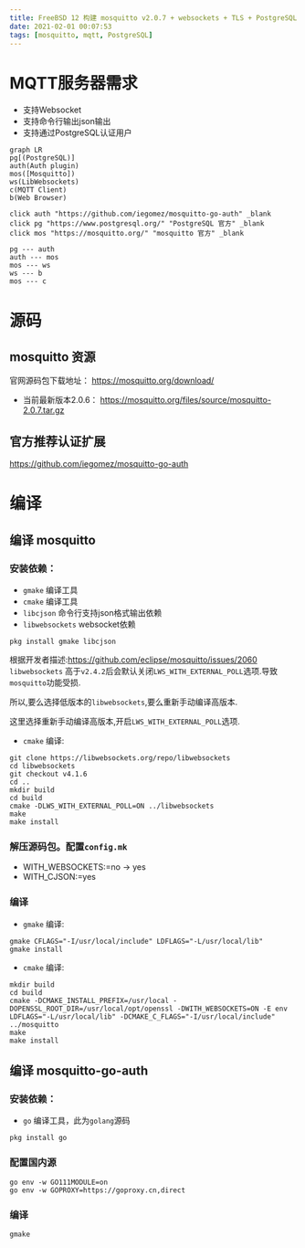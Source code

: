 ```yaml
---
title: FreeBSD 12 构建 mosquitto v2.0.7 + websockets + TLS + PostgreSQL认证
date: 2021-02-01 00:07:53
tags: [mosquitto, mqtt, PostgreSQL]
---
```


# MQTT服务器需求
- 支持Websocket
- 支持命令行输出json输出
- 支持通过PostgreSQL认证用户

```mermaid
graph LR
pg[(PostgreSQL)]
auth(Auth plugin)
mos([Mosquitto])
ws(LibWebsockets)
c(MQTT Client)
b(Web Browser)

click auth "https://github.com/iegomez/mosquitto-go-auth" _blank
click pg "https://www.postgresql.org/" "PostgreSQL 官方" _blank
click mos "https://mosquitto.org/" "mosquitto 官方" _blank

pg --- auth
auth --- mos
mos --- ws
ws --- b
mos --- c
```

# 源码

## mosquitto 资源

官网源码包下载地址： https://mosquitto.org/download/
- 当前最新版本2.0.6： https://mosquitto.org/files/source/mosquitto-2.0.7.tar.gz

## 官方推荐认证扩展
https://github.com/iegomez/mosquitto-go-auth

# 编译
## 编译 mosquitto

### 安装依赖：
- `gmake` 编译工具
- `cmake` 编译工具
- `libcjson` 命令行支持json格式输出依赖
- `libwebsockets` websocket依赖

```shell
pkg install gmake libcjson
```

根据开发者描述:https://github.com/eclipse/mosquitto/issues/2060
`libwebsockets` 高于`v2.4.2`后会默认关闭`LWS_WITH_EXTERNAL_POLL`选项.导致`mosquitto`功能受损.

所以,要么选择低版本的`libwebsockets`,要么重新手动编译高版本.

这里选择重新手动编译高版本,开启`LWS_WITH_EXTERNAL_POLL`选项.

* `cmake` 编译:
```shell
git clone https://libwebsockets.org/repo/libwebsockets
cd libwebsockets
git checkout v4.1.6
cd ..
mkdir build
cd build
cmake -DLWS_WITH_EXTERNAL_POLL=ON ../libwebsockets
make
make install
```

### 解压源码包。配置`config.mk`
- WITH_WEBSOCKETS:=no -> yes
- WITH_CJSON:=yes

### 编译
* `gmake` 编译:
```shell
gmake CFLAGS="-I/usr/local/include" LDFLAGS="-L/usr/local/lib"
gmake install
```

* `cmake` 编译:
```shell
mkdir build
cd build
cmake -DCMAKE_INSTALL_PREFIX=/usr/local -DOPENSSL_ROOT_DIR=/usr/local/opt/openssl -DWITH_WEBSOCKETS=ON -E env LDFLAGS="-L/usr/local/lib" -DCMAKE_C_FLAGS="-I/usr/local/include" ../mosquitto
make
make install
```

## 编译 mosquitto-go-auth

### 安装依赖：
- `go` 编译工具，此为`golang`源码

```shell
pkg install go
```

### 配置国内源
```shell
go env -w GO111MODULE=on
go env -w GOPROXY=https://goproxy.cn,direct
```

### 编译
```shell
gmake
```
